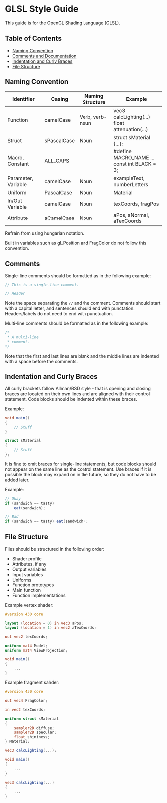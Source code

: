 # GLSL Style Guide
<!-- TODO: Provide reasoning for these rules. -->

This guide is for the OpenGL Shading Language (GLSL).

## Table of Contents

- [Naming Convention](#naming-convention)
- [Comments and Documentation](#comments-and-documentation)
- [Indentation and Curly Braces](#indentation-and-curly-braces)
- [File Structure](#file-structure)

## Naming Convention

| Identifier          | Casing        | Naming Structure | Example                                          |
| ------------------- | ------------- | ---------------- | ------------------------------------------------ |
| Function    | camelCase     | Verb, verb-noun  | vec3 calcLighting(...) <br> float attenuation(...)               |
| Struct              | sPascalCase    | Noun             | struct sMaterial {...};                           |
| Macro, Constant     | ALL_CAPS      |                  | #define MACRO_NAME ... <br> const int BLACK = 3; |
| Parameter, Variable | camelCase     | Noun             | exampleText, numberLetters                       |
| Uniform | PascalCase | Noun | Material
| In/Out Variable | camelCase | Noun | texCoords, fragPos
| Attribute | aCamelCase | Noun | aPos, aNormal, aTexCoords

Refrain from using hungarian notation.

Built in variables such as gl_Position and FragColor do not follow this convention.

## Comments

Single-line comments should be formatted as in the following example:

```glsl
// This is a single-line comment.

// Header
```

Note the space separating the `//` and the comment. Comments should start with a capital letter, and sentences should end
with punctation. Headers/labels do not need to end with punctuation.

Multi-line comments should be formatted as in the following example:

```glsl
/*
 * A multi-line
 * comment.
*/
```

Note that the first and last lines are blank and the middle lines are indented with a space before the comments.

## Indentation and Curly Braces

All curly brackets follow Allman/BSD style - that is opening and closing braces are located on their own lines and are aligned with their control statement.
Code blocks should be indented within these braces.

Example:

```glsl
void main()
{
    // Stuff
}

struct sMaterial
{
    // Stuff
};
```

It is fine to omit braces for single-line statements, but code blocks should not appear on the same line as the control statement.
Use braces if it is possible the block may expand on in the future, so they do not have to be added later.

Example:

```glsl
// Okay
if (sandwich == tasty)
    eat(sandwich);

// Bad
if (sandwich == tasty) eat(sandwich);
```

## File Structure

Files should be structured in the following order:
- Shader profile
- Attributes, if any
- Output variables
- Input variables
- Uniforms
- Function prototypes
- Main function
- Function implementations

Example vertex shader:

```glsl
#version 430 core

layout (location = 0) in vec3 aPos;
layout (location = 1) in vec2 aTexCoords;

out vec2 texCoords;

uniform mat4 Model;
uniform mat4 ViewProjection;

void main()
{
    ...
}

```

Example fragment sahder:

```glsl
#version 430 core

out vec4 FragColor;

in vec2 texCoords;

uniform struct sMaterial
{
    sampler2D diffuse;
    sampler2D specular;
    float shininess;
} Material;

vec3 calcLighting(...);

void main()
{
    ...
}

vec3 calcLighting(...)
{
    ...
}
```
